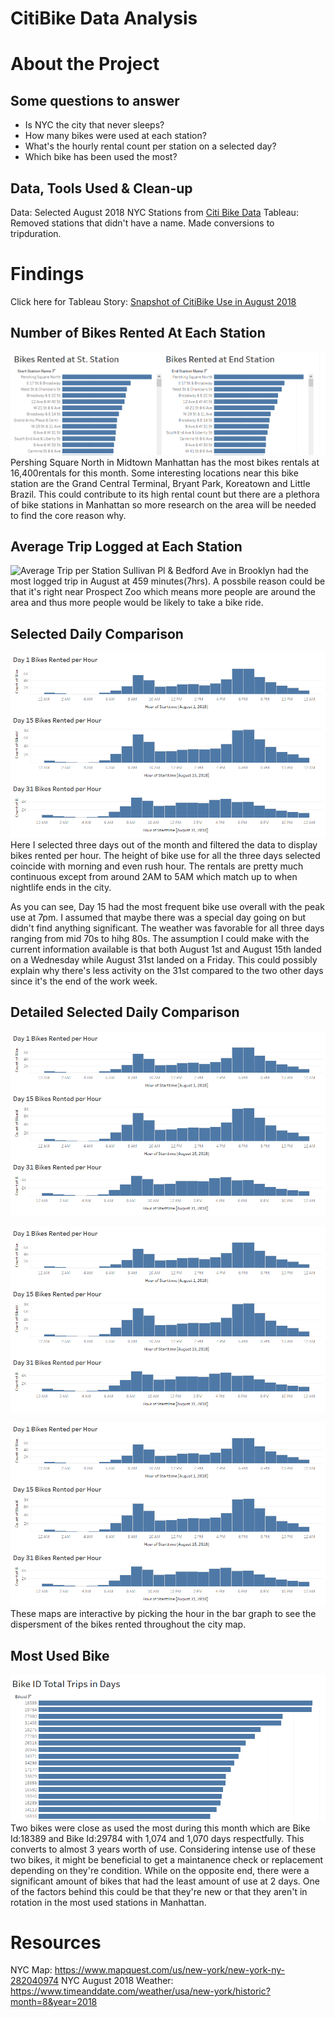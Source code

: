 # CitiBike Data Analysis

# About the Project
## Some questions to answer
  * Is NYC the city that never sleeps? 
  * How many bikes were used at each station?
  * What's the hourly rental count per station on a selected day?
  * Which bike has been used the most?
  
## Data, Tools Used & Clean-up
Data: Selected August 2018 NYC Stations from [Citi Bike Data](https://www.citibikenyc.com/system-data)
Tableau: Removed stations that didn't have a name. Made conversions to tripduration.

# Findings
Click here for Tableau Story: [Snapshot of CitiBike Use in August 2018](https://public.tableau.com/profile/tamyam#!/vizhome/SnapshotofCitiBikeUseinAugust2018/Story1?publish=yes)

## Number of Bikes Rented At Each Station
![Number of Bikes Rented per Station](images/bikes_rented.png)
Pershing Square North in Midtown Manhattan has the most bikes rentals at 16,400rentals for this month. Some interesting locations near this bike station are the Grand Central Terminal, Bryant Park, Koreatown and Little Brazil. This could contribute to its high rental count but there are a plethora of bike stations in Manhattan so more research on the area will be needed to find the core reason why.

## Average Trip Logged at Each Station
![Average Trip per Station](/images/Readme01.png)
Sullivan Pl & Bedford Ave in Brooklyn had the most logged trip in August at 459 minutes(7hrs). A possbile reason could be that it's right near Prospect Zoo which means more people are around the area and thus more people would be likely to take a bike ride.

## Selected Daily Comparison
![Daily Comparison](images/daily_comparison.png)
Here I selected three days out of the month and filtered the data to display bikes rented per hour. The height of bike use for all the three days selected coincide with morning and even rush hour. The rentals are pretty much continuous except from around 2AM to 5AM which match up to when nightlife ends in the city. 

As you can see, Day 15 had the most frequent bike use overall with the peak use at 7pm. I assumed that maybe there was a special day going on but didn't find anything significant. The weather was favorable for all three days ranging from mid 70s to hihg 80s. The assumption I could make with the current information available is that both August 1st and August 15th landed on a Wednesday while August 31st landed on a Friday. This could possibly explain why there's less activity on the 31st compared to the two other days since it's the end of the work week. 


## Detailed Selected Daily Comparison 
![Day 1](images/daily_comparison.png)

![Day 15](images/daily_comparison.png)

![Day 31](images/daily_comparison.png)
These maps are interactive by picking the hour in the bar graph to see the dispersment of the bikes rented throughout the city map. 

## Most Used Bike
![Longest Running Bike](images/most_used_bike.png)
Two bikes were close as used the most during this month which are Bike Id:18389 and Bike Id:29784 with 1,074 and 1,070 days respectfully. This converts to almost 3 years worth of use. Considering intense use of these two bikes, it might be beneficial to get a maintanence check or replacement depending on they're condition. While on the opposite end, there were a significant amount of bikes that had the least amount of use at 2 days. One of the factors behind this could be that they're new or that they aren't in rotation in the most used stations in Manhattan.

# Resources
NYC Map: https://www.mapquest.com/us/new-york/new-york-ny-282040974
NYC August 2018 Weather: https://www.timeanddate.com/weather/usa/new-york/historic?month=8&year=2018

